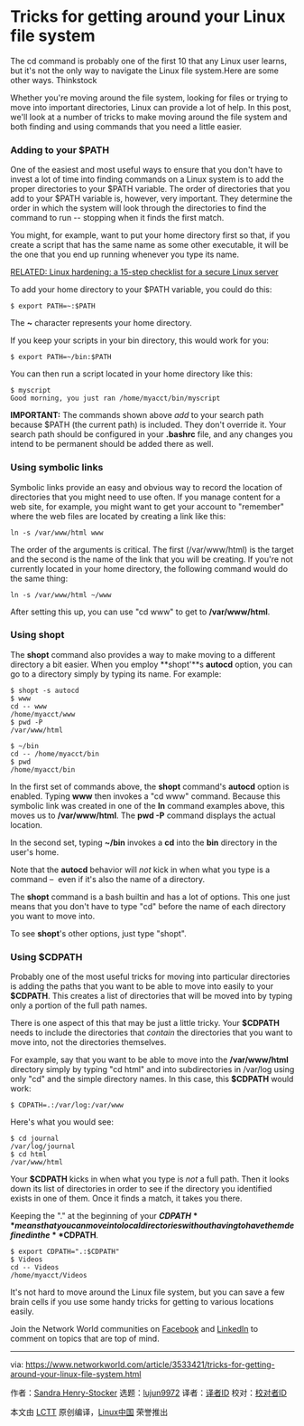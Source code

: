 [#]: collector: (lujun9972)
[#]: translator: (geekpi)
[#]: reviewer: ( )
[#]: publisher: ( )
[#]: url: ( )
[#]: subject: (Tricks for getting around your Linux file system)
[#]: via: (https://www.networkworld.com/article/3533421/tricks-for-getting-around-your-linux-file-system.html)
[#]: author: (Sandra Henry-Stocker https://www.networkworld.com/author/Sandra-Henry_Stocker/)

Tricks for getting around your Linux file system
======
The cd command is probably one of the first 10 that any Linux user learns, but it's not the only way to navigate the Linux file system.Here are some other ways.
Thinkstock

Whether you're moving around the file system, looking for files or trying to move into important directories, Linux can provide a lot of help. In this post, we'll look at a number of tricks to make moving around the file system and both finding and using commands that you need a little easier.

### Adding to your $PATH

One of the easiest and most useful ways to ensure that you don't have to invest a lot of time into finding commands on a Linux system is to add the proper directories to your $PATH variable. The order of directories that you add to your $PATH variable is, however, very important. They determine the order in which the system will look through the directories to find the command to run -- stopping when it finds the first match.

You might, for example, want to put your home directory first so that, if you create a script that has the same name as some other executable, it will be the one that you end up running whenever you type its name.

[RELATED: Linux hardening: a 15-step checklist for a secure Linux server][1]

To add your home directory to your $PATH variable, you could do this:

```
$ export PATH=~:$PATH
```

The **~** character represents your home directory.

If you keep your scripts in your bin directory, this would work for you:

```
$ export PATH=~/bin:$PATH
```

You can then run a script located in your home directory like this:

[][2]

```
$ myscript
Good morning, you just ran /home/myacct/bin/myscript
```

**IMPORTANT:** The commands shown above _add_ to your search path because $PATH (the current path) is included. They don't override it. Your search path should be configured in your **.bashrc** file, and any changes you intend to be permanent should be added there as well.

### Using symbolic links

Symbolic links provide an easy and obvious way to record the location of directories that you might need to use often. If you manage content for a web site, for example, you might want to get your account to "remember" where the web files are located by creating a link like this:

```
ln -s /var/www/html www
```

The order of the arguments is critical. The first (/var/www/html) is the target and the second is the name of the link that you will be creating. If you're not currently located in your home directory, the following command would do the same thing:

```
ln -s /var/www/html ~/www
```

After setting this up, you can use "cd www" to get to **/var/www/html**.

### Using shopt

The **shopt** command also provides a way to make moving to a different directory a bit easier. When you employ **shopt'**s **autocd** option, you can go to a directory simply by typing its name. For example:

```
$ shopt -s autocd
$ www
cd -- www
/home/myacct/www
$ pwd -P
/var/www/html

$ ~/bin
cd -- /home/myacct/bin
$ pwd
/home/myacct/bin
```

In the first set of commands above, the **shopt** command's **autocd** option is enabled. Typing **www** then invokes a "cd www" command. Because this symbolic link was created in one of the **ln** command examples above, this moves us to **/var/www/html**. The **pwd -P** command displays the actual location.

In the second set, typing **~/bin** invokes a **cd** into the **bin** directory in the user's home.

Note that the **autocd** behavior will _not_ kick in when what you type is a command –  even if it's also the name of a directory.

The **shopt** command is a bash builtin and has a lot of options. This one just means that you don't have to type "cd" before the name of each directory you want to move into.

To see **shopt**'s other options, just type "shopt".

### Using $CDPATH

Probably one of the most useful tricks for moving into particular directories is adding the paths that you want to be able to move into easily to your **$CDPATH**. This creates a list of directories that will be moved into by typing only a portion of the full path names.

There is one aspect of this that may be just a little tricky. Your **$CDPATH** needs to include the directories that _contain_ the directories that you want to move into, not the directories themselves.

For example, say that you want to be able to move into the **/var/www/html** directory simply by typing "cd html" and into subdirectories in /var/log using only "cd" and the simple directory names. In this case, this **$CDPATH** would work:

```
$ CDPATH=.:/var/log:/var/www
```

Here's what you would see:

```
$ cd journal
/var/log/journal
$ cd html
/var/www/html
```

Your **$CDPATH** kicks in when what you type is _not_ a full path. Then it looks down its list of directories in order to see if the directory you identified exists in one of them. Once it finds a match, it takes you there.

Keeping the "." at the beginning of your **$CDPATH** means that you can move into local directories without having to have them defined in the **$CDPATH**.

```
$ export CDPATH=".:$CDPATH"
$ Videos
cd -- Videos
/home/myacct/Videos
```

It's not hard to move around the Linux file system, but you can save a few brain cells if you use some handy tricks for getting to various locations easily.

Join the Network World communities on [Facebook][3] and [LinkedIn][4] to comment on topics that are top of mind.

--------------------------------------------------------------------------------

via: https://www.networkworld.com/article/3533421/tricks-for-getting-around-your-linux-file-system.html

作者：[Sandra Henry-Stocker][a]
选题：[lujun9972][b]
译者：[译者ID](https://github.com/译者ID)
校对：[校对者ID](https://github.com/校对者ID)

本文由 [LCTT](https://github.com/LCTT/TranslateProject) 原创编译，[Linux中国](https://linux.cn/) 荣誉推出

[a]: https://www.networkworld.com/author/Sandra-Henry_Stocker/
[b]: https://github.com/lujun9972
[1]: https://www.networkworld.com/article/3143050/linux/linux-hardening-a-15-step-checklist-for-a-secure-linux-server.html#tk.nww-fsb
[2]: https://www.networkworld.com/blog/itaas-and-the-corporate-storage-technology/?utm_source=IDG&utm_medium=promotions&utm_campaign=HPE22140&utm_content=sidebar (ITAAS and Corporate Storage Strategy)
[3]: https://www.facebook.com/NetworkWorld/
[4]: https://www.linkedin.com/company/network-world
